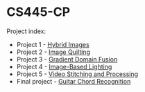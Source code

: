 # CS445-CP

Project index: 

* Project 1 - [Hybrid Images](https://github.com/periclesrocha/CS445-CP/tree/main/Project%201%20-%20Hybrid%20Images)
* Project 2 - [Image Quilting](https://github.com/periclesrocha/CS445-CP/tree/main/Project%202%20-%20Image%20Quilting)
* Project 3 - [Gradient Domain Fusion](https://github.com/periclesrocha/CS445-CP/tree/main/Project%203%20-%20Gradient%20Domain%20Fusion)
* Project 4 - [Image-Based Lighting](https://github.com/periclesrocha/CS445-CP/tree/main/Project%204%20-%20Image-Based%20Lighting)
* Project 5 - [Video Stitching and Processing](https://github.com/periclesrocha/CS445-CP/tree/main/Project%205%20-%20Video%20Stitching%20and%20Processing)
* Final project - [Guitar Chord Recognition](https://github.com/periclesrocha/CS445-CP/tree/main/Project%206%20(Final)%20-%20Guitar%20Chord%20Recognition)

